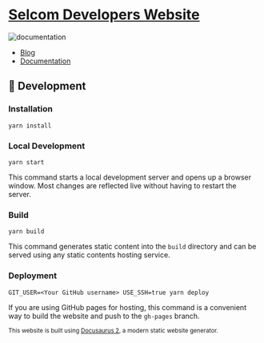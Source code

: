 # [Selcom Developers Website](selcom-developers.github.io)



![documentation](https://github.com/nextsms/nextsms.github.io/workflows/documentation/badge.svg)

- [Blog](nextsms.github.io/blog)
- [Documentation](nextsms.github.io/docs)

## 🔧 Development
### Installation

```console
yarn install
```

### Local Development

```console
yarn start
```

This command starts a local development server and opens up a browser window. Most changes are reflected live without having to restart the server.

### Build

```console
yarn build
```

This command generates static content into the `build` directory and can be served using any static contents hosting service.

### Deployment

```console
GIT_USER=<Your GitHub username> USE_SSH=true yarn deploy
```

If you are using GitHub pages for hosting, this command is a convenient way to build the website and push to the `gh-pages` branch.



<small>This website is built using [Docusaurus 2](https://docusaurus.io/), a modern static website generator.</small>